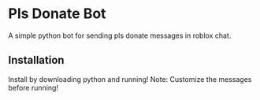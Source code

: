 
# Pls Donate Bot

A simple python bot for sending pls donate messages in roblox chat.


## Installation

Install by downloading python and running!
Note: Customize the messages before running!
